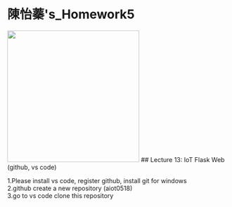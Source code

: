 # 陳怡蓁's_Homework5 
<img src="https://user-images.githubusercontent.com/105787420/171352318-3ec061a5-eb38-420d-ac88-8ab58da96fce.png" height=300>  
## Lecture 13: IoT Flask Web (github, vs code)  

  
   
1.Please install vs code, register github, install git for windows   
2.github create a new repository (aiot0518)      
3.go to vs code clone this repository  
